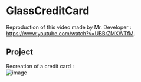 # GlassCreditCard
Reproduction of this video made by Mr. Developer : https://www.youtube.com/watch?v=UBBrZMXWTfM.

## Project
Recreation of a credit card :  
![image](https://user-images.githubusercontent.com/114923734/220123633-174235a4-b5fe-4c55-82b5-60739b9433da.png)

